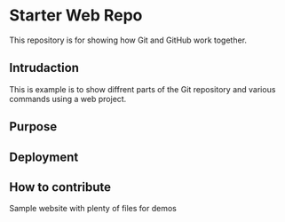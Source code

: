 # Starter Web Repo

This repository is for showing how Git and GitHub work together.

## Intrudaction

This is example is to show diffrent parts of the Git repository and various commands using a web project.

## Purpose

## Deployment

## How to contribute

Sample website with plenty of files for demos
